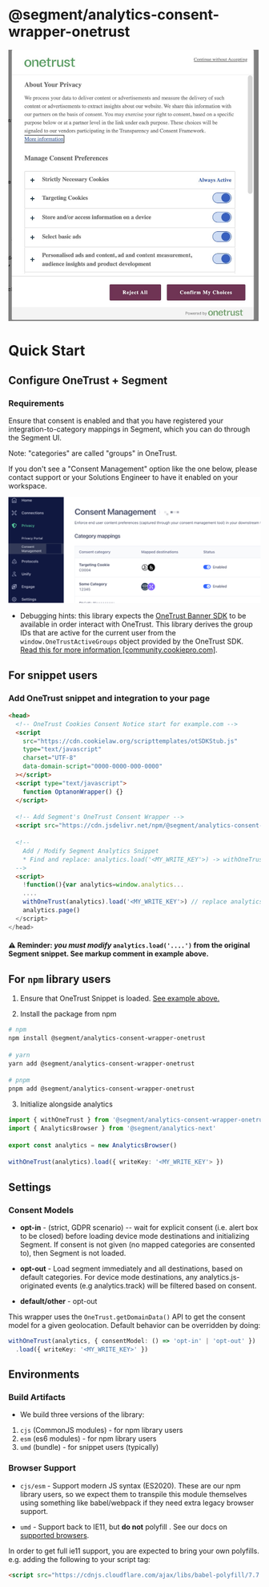 # @segment/analytics-consent-wrapper-onetrust

<img src="img/onetrust-popup.jpg" width="500" />

# Quick Start

## Configure OneTrust + Segment

### Requirements

Ensure that consent is enabled and that you have registered your integration-to-category mappings in Segment, which you can do through the Segment UI.

Note: "categories" are called "groups" in OneTrust.

If you don't see a "Consent Management" option like the one below, please contact support or your Solutions Engineer to have it enabled on your workspace.

![Segment.io consent management UI](img/consent-mgmt-ui.png)

- Debugging hints: this library expects the [OneTrust Banner SDK](https://community.cookiepro.com/s/article/UUID-d8291f61-aa31-813a-ef16-3f6dec73d643?language=en_US) to be available in order interact with OneTrust. This library derives the group IDs that are active for the current user from the `window.OneTrustActiveGroups` object provided by the OneTrust SDK. [Read this for more information [community.cookiepro.com]](https://community.cookiepro.com/s/article/UUID-66bcaaf1-c7ca-5f32-6760-c75a1337c226?language=en_US).

## For snippet users

### Add OneTrust snippet and integration to your page

```html
<head>
  <!-- OneTrust Cookies Consent Notice start for example.com -->
  <script
    src="https://cdn.cookielaw.org/scripttemplates/otSDKStub.js"
    type="text/javascript"
    charset="UTF-8"
    data-domain-script="0000-0000-000-0000"
  ></script>
  <script type="text/javascript">
    function OptanonWrapper() {}
  </script>

  <!-- Add Segment's OneTrust Consent Wrapper -->
  <script src="https://cdn.jsdelivr.net/npm/@segment/analytics-consent-wrapper-onetrust@latest/dist/umd/analytics-onetrust.js"></script>

  <!--
    Add / Modify Segment Analytics Snippet
    * Find and replace: analytics.load('<MY_WRITE_KEY'>) -> withOneTrust(analytics).load('<MY_WRITE_KEY'>)
  -->
  <script>
    !function(){var analytics=window.analytics...
    ....
    withOneTrust(analytics).load('<MY_WRITE_KEY'>) // replace analytics.load()
    analytics.page()
  </script>
</head>
```

#### ⚠️ Reminder: _you must modify_ `analytics.load('....')` from the original Segment snippet. See markup comment in example above.

## For `npm` library users

1. Ensure that OneTrust Snippet is loaded. [See example above.](#add-onetrust-snippet-and-integration-to-your-page)

2. Install the package from npm

```sh
# npm
npm install @segment/analytics-consent-wrapper-onetrust

# yarn
yarn add @segment/analytics-consent-wrapper-onetrust

# pnpm
pnpm add @segment/analytics-consent-wrapper-onetrust
```

3. Initialize alongside analytics

```ts
import { withOneTrust } from '@segment/analytics-consent-wrapper-onetrust'
import { AnalyticsBrowser } from '@segment/analytics-next'

export const analytics = new AnalyticsBrowser()

withOneTrust(analytics).load({ writeKey: '<MY_WRITE_KEY'> })

```

## Settings

### Consent Models

- **opt-in** - (strict, GDPR scenario) -- wait for explicit consent (i.e. alert box to be closed) before loading device mode destinations and initializing Segment. If consent is not given (no mapped categories are consented to), then Segment is not loaded.

- **opt-out** - Load segment immediately and all destinations, based on default categories. For device mode destinations, any analytics.js-originated events (e.g analytics.track) will be filtered based on consent.

- **default/other** - opt-out

This wrapper uses the `OneTrust.getDomainData()` API to get the consent model for a given geolocation. Default behavior can be overridden by doing:

```ts
withOneTrust(analytics, { consentModel: () => 'opt-in' | 'opt-out' })
  .load({ writeKey: '<MY_WRITE_KEY>' })
```

## Environments

### Build Artifacts

- We build three versions of the library:

1. `cjs` (CommonJS modules) - for npm library users
2. `esm` (es6 modules) - for npm library users
3. `umd` (bundle) - for snippet users (typically)

### Browser Support

- `cjs/esm` - Support modern JS syntax (ES2020). These are our npm library users, so we expect them to transpile this module themselves using something like babel/webpack if they need extra legacy browser support.

- `umd` - Support back to IE11, but **do not** polyfill . See our docs on [supported browsers](https://segment.com/docs/connections/sources/catalog/libraries/website/javascript/supported-browsers).

In order to get full ie11 support, you are expected to bring your own polyfills. e.g. adding the following to your script tag:

```html
<script src="https://cdnjs.cloudflare.com/ajax/libs/babel-polyfill/7.7.0/polyfill.min.js"></script>
```
